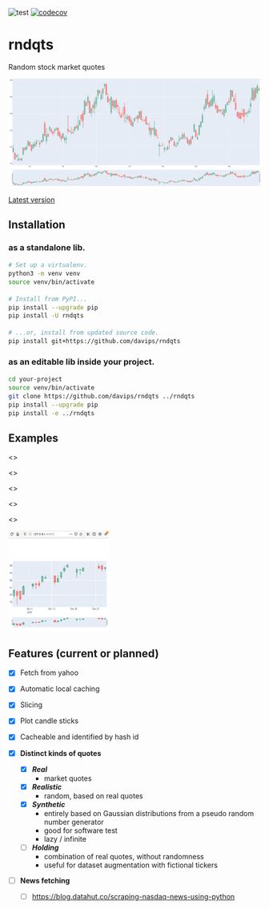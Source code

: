 ![test](https://github.com/davips/rndqts/workflows/test/badge.svg)
[![codecov](https://codecov.io/gh/davips/rndqts/branch/main/graph/badge.svg)](https://codecov.io/gh/davips/rndqts)

# rndqts
Random stock market quotes

<img src="https://raw.githubusercontent.com/davips/rndqts/main/chart.png">

[Latest version](https://github.com/davips/rndqts)

## Installation
### as a standalone lib.
```bash
# Set up a virtualenv. 
python3 -m venv venv
source venv/bin/activate

# Install from PyPI...
pip install --upgrade pip
pip install -U rndqts

# ...or, install from updated source code.
pip install git+https://github.com/davips/rndqts
```

### as an editable lib inside your project.
```bash
cd your-project
source venv/bin/activate
git clone https://github.com/davips/rndqts ../rndqts
pip install --upgrade pip
pip install -e ../rndqts
```

## Examples

<<real>>

<<realistic>>

<<synthetic>>

<<ascsv>>

<<plot>>

<p><a href="https://github.com/davips/rndqts/blob/main/examples/plotvale3.png">
<img src="https://raw.githubusercontent.com/davips/rndqts/main/examples/plotvale3.png" alt="Output as a browser window" width="200" height="200">
</a></p>


## Features (current or planned)

* [x] Fetch from yahoo
* [x] Automatic local caching
* [x] Slicing
* [x] Plot candle sticks
* [x] Cacheable and identified by hash id

  
* [x] **Distinct kinds of quotes**
  * [x] ***Real*** 
    * market quotes
  * [x] ***Realistic***
    * random, based on real quotes
  * [x] ***Synthetic***
    * entirely based on Gaussian distributions from a pseudo random number generator
    * good for software test
    * lazy / infinite
  * [ ] ***Holding***
    * combination of real quotes, without randomness
    * useful for dataset augmentation with fictional tickers


* [ ] **News fetching**
    * [ ] https://blog.datahut.co/scraping-nasdaq-news-using-python
